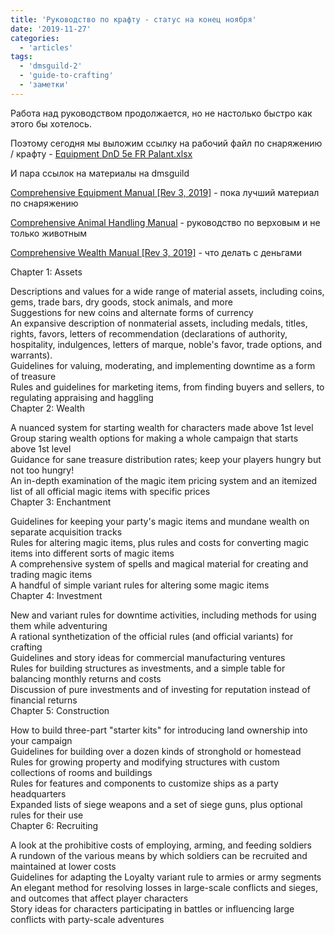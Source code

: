 ```yaml
---
title: 'Руководство по крафту - статус на конец ноября'
date: '2019-11-27'
categories:
  - 'articles'
tags:
  - 'dmsguild-2'
  - 'guide-to-crafting'
  - 'заметки'
---
```


Работа над руководством продолжается, но не настолько быстро как этого бы хотелось.

Поэтому сегодня мы выложим ссылку на рабочий файл по снаряжению / крафту - [Equipment DnD 5e FR Palant.xlsx](https://1drv.ms/x/s!Atcrhwwo1lBAxu8b9fE8NXoyP1wk4g?e=ZU47vb)

И пара ссылок на материалы на dmsguild

[Comprehensive Equipment Manual \[Rev 3, 2019\]](https://www.dmsguild.com/product/272554/Comprehensive-Equipment-Manual-Rev-3-2019?affiliate_id=759617) - пока лучший материал по снаряжению

[Comprehensive Animal Handling Manual](https://www.dmsguild.com/product/281646/Comprehensive-Animal-Handling-Manual?affiliate_id=759617) - руководство по верховым и не только животным

[Comprehensive Wealth Manual \[Rev 3, 2019\]](https://www.dmsguild.com/product/272569/Comprehensive-Wealth-Manual-Rev-3-2019?affiliate_id=759617) - что делать с деньгами

Chapter 1: Assets

Descriptions and values for a wide range of material assets, including coins, gems, trade bars, dry goods, stock animals, and more  
Suggestions for new coins and alternate forms of currency  
An expansive description of nonmaterial assets, including medals, titles, rights, favors, letters of recommendation (declarations of authority, hospitality, indulgences, letters of marque, noble's favor, trade options, and warrants).  
Guidelines for valuing, moderating, and implementing downtime as a form of treasure  
Rules and guidelines for marketing items, from finding buyers and sellers, to regulating appraising and haggling  
Chapter 2: Wealth

A nuanced system for starting wealth for characters made above 1st level  
Group staring wealth options for making a whole campaign that starts above 1st level  
Guidance for sane treasure distribution rates; keep your players hungry but not too hungry!  
An in-depth examination of the magic item pricing system and an itemized list of all official magic items with specific prices  
Chapter 3: Enchantment

Guidelines for keeping your party's magic items and mundane wealth on separate acquisition tracks  
Rules for altering magic items, plus rules and costs for converting magic items into different sorts of magic items  
A comprehensive system of spells and magical material for creating and trading magic items  
A handful of simple variant rules for altering some magic items  
Chapter 4: Investment

New and variant rules for downtime activities, including methods for using them while adventuring  
A rational synthetization of the official rules (and official variants) for crafting  
Guidelines and story ideas for commercial manufacturing ventures  
Rules for building structures as investments, and a simple table for balancing monthly returns and costs  
Discussion of pure investments and of investing for reputation instead of financial returns  
Chapter 5: Construction

How to build three-part "starter kits" for introducing land ownership into your campaign  
Guidelines for building over a dozen kinds of stronghold or homestead  
Rules for growing property and modifying structures with custom collections of rooms and buildings  
Rules for features and components to customize ships as a party headquarters  
Expanded lists of siege weapons and a set of siege guns, plus optional rules for their use  
Chapter 6: Recruiting

A look at the prohibitive costs of employing, arming, and feeding soldiers  
A rundown of the various means by which soldiers can be recruited and maintained at lower costs  
Guidelines for adapting the Loyalty variant rule to armies or army segments  
An elegant method for resolving losses in large-scale conflicts and sieges, and outcomes that affect player characters  
Story ideas for characters participating in battles or influencing large conflicts with party-scale adventures
